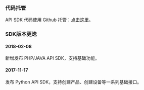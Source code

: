 ### 代码托管
API SDK 代码使用 Github 托管：[点击这里](https://github.com/tencentyun/qcloud-iot-api-sdk )。

### SDK版本更迭

#### 2018-02-08
新增发布 PHP/JAVA API SDK，支持基础功能。

#### 2017-11-17
发布 Python API SDK，支持创建产品、创建设备等一系列基础接口。
